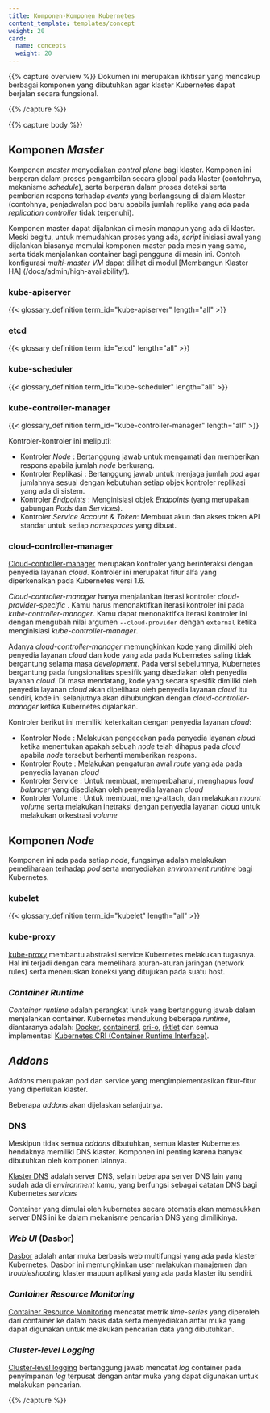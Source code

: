 ```yaml
---
title: Komponen-Komponen Kubernetes
content_template: templates/concept
weight: 20
card:
  name: concepts
  weight: 20
---
```


{{% capture overview %}}
Dokumen ini merupakan ikhtisar yang mencakup berbagai komponen
yang dibutuhkan agar klaster Kubernetes dapat berjalan secara fungsional.

{{% /capture %}}

{{% capture body %}}
## Komponen <i>Master</i>

Komponen <i>master</i> menyediakan <i>control plane</i> bagi klaster.
Komponen ini berperan dalam proses pengambilan secara global
pada klaster (contohnya, mekanisme <i>schedule</i>), serta berperan dalam proses
deteksi serta pemberian respons terhadap <i>events</i> yang berlangsung di dalam klaster
(contohnya, penjadwalan pod baru apabila jumlah replika yang ada pada
<i>replication controller</i> tidak terpenuhi).

Komponen master dapat dijalankan di mesin manapun yang ada di klaster. Meski begitu,
untuk memudahkan proses yang ada, <i>script</i> inisiasi awal yang dijalankan
biasanya memulai komponen master pada mesin yang sama, serta tidak menjalankan
container bagi pengguna di mesin ini. Contoh konfigurasi <i>multi-master VM</i>
dapat dilihat di modul [Membangun Klaster HA] (/docs/admin/high-availability/).


### kube-apiserver

{{< glossary_definition term_id="kube-apiserver" length="all" >}}


### etcd

{{< glossary_definition term_id="etcd" length="all" >}}


### kube-scheduler

{{< glossary_definition term_id="kube-scheduler" length="all" >}}


### kube-controller-manager

{{< glossary_definition term_id="kube-controller-manager" length="all" >}}

Kontroler-kontroler ini meliputi:

  * Kontroler <i>Node</i> : Bertanggung jawab untuk mengamati dan memberikan
    respons apabila jumlah <i>node</i> berkurang.
  * Kontroler Replikasi : Bertanggung jawab untuk menjaga jumlah <i>pod</i> agar
    jumlahnya sesuai dengan kebutuhan setiap objek kontroler replikasi yang ada di sistem.
  * Kontroler <i>Endpoints</i> : Menginisiasi objek <i>Endpoints</i>
    (yang merupakan gabungan <i>Pods</i> dan <i>Services</i>).
  * Kontroler <i>Service Account & Token</i>: Membuat akun dan
    akses token API standar untuk setiap <i>namespaces</i> yang dibuat.


### cloud-controller-manager

[Cloud-controller-manager](/en/docs/tasks/administer-cluster/running-cloud-controller/) merupakan kontroler yang berinteraksi dengan penyedia layanan <i>cloud</i>.
Kontroler ini merupakat fitur alfa yang diperkenalkan pada Kubernetes versi 1.6.

<i>Cloud-controller-manager</i> hanya menjalankan iterasi kontroler <i>cloud-provider-specific</i> .
Kamu harus menonaktifkan iterasi kontroler ini pada <i>kube-controller-manager</i>.
Kamu dapat menonaktifka iterasi kontroler ini dengan mengubah nilai argumen `--cloud-provider` dengan `external`
ketika menginisiasi <i>kube-controller-manager</i>.

Adanya <i>cloud-controller-manager</i> memungkinkan kode yang dimiliki oleh penyedia layanan <i>cloud</i>
dan kode yang ada pada Kubernetes saling tidak bergantung selama masa <i>development</i>.
Pada versi sebelumnya, Kubernetes bergantung pada fungsionalitas spesifik yang disediakan oleh
penyedia layanan <i>cloud</i>. Di masa mendatang, kode yang secara spesifik dimiliki oleh
penyedia layanan <i>cloud</i> akan dipelihara oleh penyedia layanan <i>cloud</i> itu sendiri,
kode ini selanjutnya akan dihubungkan dengan <i>cloud-controller-manager</i> ketika Kubernetes dijalankan.

Kontroler berikut ini memiliki keterkaitan dengan penyedia layanan <i>cloud</i>:

  * Kontroler Node : Melakukan pengecekan pada penyedia layanan <i>cloud</i> ketika menentukan apakah sebuah <i>node</i> telah dihapus pada <i>cloud</i> apabila <i>node</i> tersebut berhenti memberikan respons.
  * Kontroler Route : Melakukan pengaturan awal <i>route</i> yang ada pada penyedia layanan <i>cloud</i>
  * Kontroler Service : Untuk membuat, memperbaharui, menghapus <i>load balancer</i> yang disediakan oleh penyedia layanan <i>cloud</i>
  * Kontroler Volume : Untuk membuat, meng-attach, dan melakukan <i>mount volume</i> serta melakukan inetraksi dengan penyedia layanan <i>cloud</i> untuk melakukan orkestrasi <i>volume</i>


## Komponen <i>Node</i>

Komponen ini ada pada setiap <i>node</i>, fungsinya adalah melakukan pemeliharaan terhadap <i>pod</i> serta menyediakan <i>environment runtime</i> bagi Kubernetes.


### kubelet

{{< glossary_definition term_id="kubelet" length="all" >}}


### kube-proxy

[kube-proxy](/docs/admin/kube-proxy/) membantu abstraksi service Kubernetes melakukan tugasnya. Hal ini terjadi dengan cara memelihara aturan-aturan jaringan (network rules) serta meneruskan koneksi yang ditujukan pada suatu host.


### <i>Container Runtime</i>

<i>Container runtime</i> adalah perangkat lunak yang bertanggung jawab dalam menjalankan container.
Kubernetes mendukung beberapa <i>runtime</i>, diantaranya adalah: [Docker](http://www.docker.com), [containerd](https://containerd.io), [cri-o](https://cri-o.io/), [rktlet](https://github.com/kubernetes-incubator/rktlet) dan semua implementasi [Kubernetes CRI (Container Runtime Interface)](https://github.com/kubernetes/community/blob/master/contributors/devel/sig-node/container-runtime-interface.md).


## <i>Addons</i>

<i>Addons</i> merupakan pod dan service yang mengimplementasikan fitur-fitur yang diperlukan klaster.

Beberapa <i>addons</i> akan dijelaskan selanjutnya.


### DNS

Meskipun tidak semua <i>addons</i> dibutuhkan, semua klaster Kubernetes hendaknya
memiliki DNS klaster. Komponen ini penting karena banyak dibutuhkan oleh komponen
lainnya.

[Klaster DNS](/en/docs/concepts/cluster-administration/addons/      ) adalah server DNS, selain beberapa server DNS lain yang sudah ada di
<i>environment</i> kamu, yang berfungsi sebagai catatan DNS bagi Kubernetes <i>services</i>

Container yang dimulai oleh kubernetes secara otomatis akan memasukkan server DNS ini
ke dalam mekanisme pencarian DNS yang dimilikinya.


### <i>Web UI</i> (Dasbor)

[Dasbor](/en/docs/tasks/access-application-cluster/web-ui-dashboard/) adalah antar muka berbasis web multifungsi yang ada pada klaster Kubernetes.
Dasbor ini memungkinkan user melakukan manajemen dan <i>troubleshooting</i> klaster maupun
aplikasi yang ada pada klaster itu sendiri.


### <i>Container Resource Monitoring</i>

[Container Resource Monitoring](/en/docs/tasks/debug-application-cluster/resource-usage-monitoring/) mencatat metrik <i>time-series</i> yang diperoleh
dari container ke dalam basis data serta menyediakan antar muka yang dapat digunakan
untuk melakukan pencarian data yang dibutuhkan.


### <i>Cluster-level Logging</i>

[Cluster-level logging](/en/docs/concepts/cluster-administration/logging/) bertanggung jawab mencatat <i>log</i> container pada
penyimpanan <i>log</i> terpusat dengan antar muka yang dapat digunakan untuk melakukan
pencarian.

{{% /capture %}}


